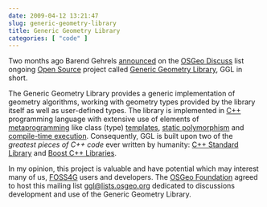 ```yaml
---
date: 2009-04-12 13:21:47
slug: generic-geometry-library
title: Generic Geometry Library
categories: [ "code" ]
---
```


Two months ago Barend Gehrels [announced](http://lists.osgeo.org/pipermail/discuss/2009-February/005002.html) on the [OSGeo Discuss](http://lists.osgeo.org/mailman/listinfo/discuss) list ongoing [Open Source](http://www.opensource.org/) project called [Generic Geometry Library](http://geometrylibrary.geodan.nl/), GGL in short.





The Generic Geometry Library provides a generic implementation of geometry algorithms, working with geometry types provided by the library itself as well as user-defined types. The library is implemented in [C++](http://en.wikipedia.org/wiki/C%2B%2B) programming language with extensive use of elements of [metaprogramming](http://en.wikipedia.org/wiki/Template_metaprogramming) like class (type) [templates](http://ubiety.uwaterloo.ca/~tveldhui/papers/Template-Metaprograms/meta-art.html), [static polymorphism](http://www.josuttis.com/tmplbook/) and [compile-time execution](http://en.wikipedia.org/wiki/Compile-time_execution). Consequently, GGL is built upon two of the _greatest pieces of C++ code_ ever written by humanity: [C++ Standard](http://en.wikipedia.org/wiki/C%2B%2B_standard_library) [Library](http://www.josuttis.com/libbook/) and [Boost C++ Libraries](http://www.boost.org/).





In my opinion, this project is valuable and have potential which may interest many of us, [FOSS4G](http://foss4g.org/) users and developers. The [OSGeo Foundation](http://osgeo.org/) agreed to host this mailing list [ggl@lists.osgeo.org](http://lists.osgeo.org/mailman/listinfo/ggl) dedicated to discussions development and use of the Generic Geometry Library.
